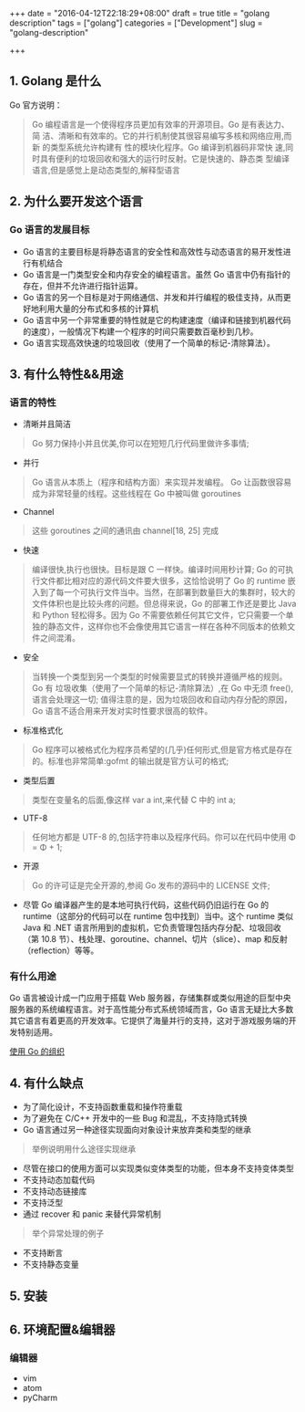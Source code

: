 +++
date = "2016-04-12T22:18:29+08:00"
draft = true
title = "golang description"
tags = ["golang"]
categories = ["Development"]
slug = "golang-description"

+++


## 1. Golang 是什么

Go 官方说明：
> Go 编程语言是一个使得程序员更加有效率的开源项目。Go 是有表达力、简 洁、清晰和有效率的。它的并行机制使其很容易编写多核和网络应用,而 新 的类型系统允许构建有 性的模块化程序。Go 编译到机器码非常快 速,同时具有便利的垃圾回收和强大的运行时反射。它是快速的、静态类 型编译语言,但是感觉上是动态类型的,解释型语言

## 2. 为什么要开发这个语言

### Go 语言的发展目标

* Go 语言的主要目标是将静态语言的安全性和高效性与动态语言的易开发性进行有机结合
* Go 语言是一门类型安全和内存安全的编程语言。虽然 Go 语言中仍有指针的存在，但并不允许进行指针运算。
* Go 语言的另一个目标是对于网络通信、并发和并行编程的极佳支持，从而更好地利用大量的分布式和多核的计算机
* Go 语言中另一个非常重要的特性就是它的构建速度（编译和链接到机器代码的速度），一般情况下构建一个程序的时间只需要数百毫秒到几秒。
* Go 语言实现高效快速的垃圾回收（使用了一个简单的标记-清除算法）。


## 3. 有什么特性&&用途

### 语言的特性

* 清晰并且简洁

> Go 努力保持小并且优美,你可以在短短几行代码里做许多事情;

* 并行

> Go 语言从本质上（程序和结构方面）来实现并发编程。
> Go 让函数很容易成为非常轻量的线程。这些线程在 Go 中被叫做 goroutines

* Channel

> 这些 goroutines 之间的通讯由 channel[18, 25] 完成

* 快速

> 编译很快,执行也很快。目标是跟 C 一样快。编译时间用秒计算;
> Go 的可执行文件都比相对应的源代码文件要大很多，这恰恰说明了 Go 的 runtime 嵌入到了每一个可执行文件当中。当然，在部署到数量巨大的集群时，较大的文件体积也是比较头疼的问题。但总得来说，Go 的部署工作还是要比 Java 和 Python 轻松得多。因为 Go 不需要依赖任何其它文件，它只需要一个单独的静态文件，这样你也不会像使用其它语言一样在各种不同版本的依赖文件之间混淆。

* 安全

> 当转换一个类型到另一个类型的时候需要显式的转换并遵循严格的规则。Go 有 垃圾收集（使用了一个简单的标记-清除算法）,在 Go 中无须 free(),语言会处理这一切;
> 值得注意的是，因为垃圾回收和自动内存分配的原因，Go 语言不适合用来开发对实时性要求很高的软件。

* 标准格式化

> Go 程序可以被格式化为程序员希望的(几乎)任何形式,但是官方格式是存在的。标准也非常简单:gofmt 的输出就是官方认可的格式;

* 类型后置

> 类型在变量名的后面,像这样 var a int,来代替 C 中的 int a;

* UTF-8

> 任何地方都是 UTF-8 的,包括字符串以及程序代码。你可以在代码中使用 Φ = Φ + 1;

* 开源

> Go 的许可证是完全开源的,参阅 Go 发布的源码中的 LICENSE 文件;

* 尽管 Go 编译器产生的是本地可执行代码，这些代码仍旧运行在 Go 的 runtime（这部分的代码可以在 runtime 包中找到）当中。这个 runtime 类似 Java 和 .NET 语言所用到的虚拟机，它负责管理包括内存分配、垃圾回收（第 10.8 节）、栈处理、goroutine、channel、切片（slice）、map 和反射（reflection）等等。

### 有什么用途

Go 语言被设计成一门应用于搭载 Web 服务器，存储集群或类似用途的巨型中央服务器的系统编程语言。对于高性能分布式系统领域而言，Go 语言无疑比大多数其它语言有着更高的开发效率。它提供了海量并行的支持，这对于游戏服务端的开发特别适用。

[使用 Go 的组织](http://go-lang.cat-v.org/organizations-using-go)


## 4. 有什么缺点

* 为了简化设计，不支持函数重载和操作符重载
* 为了避免在 C/C++ 开发中的一些 Bug 和混乱，不支持隐式转换
* Go 语言通过另一种途径实现面向对象设计来放弃类和类型的继承
> 举例说明用什么途径实现继承

* 尽管在接口的使用方面可以实现类似变体类型的功能，但本身不支持变体类型
* 不支持动态加载代码
* 不支持动态链接库
* 不支持泛型
* 通过 recover 和 panic 来替代异常机制
> 举个异常处理的例子

* 不支持断言
* 不支持静态变量


## 5. 安装

## 6. 环境配置&编辑器

### 编辑器

* vim
* atom
* pyCharm
